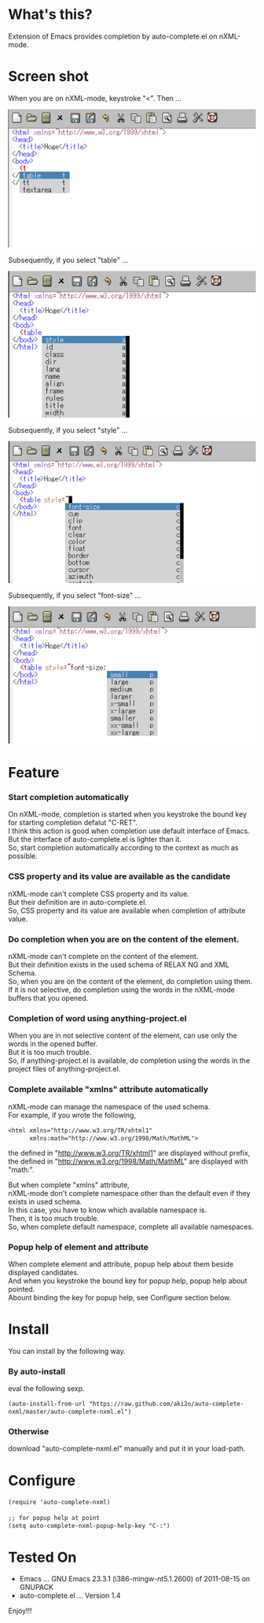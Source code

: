 What's this?
============

Extension of Emacs provides completion by auto-complete.el on nXML-mode.

Screen shot
===========

When you are on nXML-mode, keystroke "<". Then ...

![Demo1](demo1.png)

Subsequently, if you select "table" ...

![Demo2](demo2.png)

Subsequently, if you select "style" ...

![Demo3](demo3.png)

Subsequently, if you select "font-size" ...

![Demo4](demo4.png)

Feature
=======

### Start completion automatically

On nXML-mode, completion is started when you keystroke the bound key for starting completion defalut "C-RET".  
I think this action is good when completion use default interface of Emacs.  
But the interface of auto-complete.el is lighter than it.  
So, start completion automatically according to the context as much as possible.

### CSS property and its value are available as the candidate

nXML-mode can't complete CSS property and its value.  
But their definition are in auto-complete.el.  
So, CSS property and its value are available when completion of attribute value.

### Do completion when you are on the content of the element.

nXML-mode can't complete on the content of the element.  
But their definition exists in the used schema of RELAX NG and XML Schema.  
So, when you are on the content of the element, do completion using them.  
If it is not selective, do completion using the words in the nXML-mode buffers that you opened.

### Completion of word using anything-project.el

When you are in not selective content of the element, can use only the words in the opened buffer.  
But it is too much trouble.  
So, if anything-project.el is available, do completion using the words in the project files of anything-project.el.

### Complete available "xmlns" attribute automatically

nXML-mode can manage the namespace of the used schema.  
For example, if you wrote the following,  

    <html xmlns="http://www.w3.org/TR/xhtml1"
          xmlns:math="http://www.w3.org/1998/Math/MathML">

the defined in "http://www.w3.org/TR/xhtml1" are displayed without prefix,  
the defined in "http://www.w3.org/1998/Math/MathML" are displayed with "math:".  

But when complete "xmlns" attribute,   
nXML-mode don't complete namespace other than the default even if they exists in used schema.  
In this case, you have to know which available namespace is.  
Then, it is too much trouble.  
So, when complete default namespace, complete all available namespaces.

### Popup help of element and attribute

When complete element and attribute, popup help about them beside displayed candidates.  
And when you keystroke the bound key for popup help, popup help about pointed.  
Abount binding the key for popup help, see Configure section below.

Install
=======

You can install by the following way.

### By auto-install

eval the following sexp.

    (auto-install-from-url "https://raw.github.com/aki2o/auto-complete-nxml/master/auto-complete-nxml.el")

### Otherwise

download "auto-complete-nxml.el" manually and put it in your load-path.

Configure
=========

    (require 'auto-complete-nxml)

    ;; for popup help at point
    (setq auto-complete-nxml-popup-help-key "C-:")

Tested On
=========

* Emacs ... GNU Emacs 23.3.1 (i386-mingw-nt5.1.2600) of 2011-08-15 on GNUPACK
* auto-complete.el ... Version 1.4


Enjoy!!!

